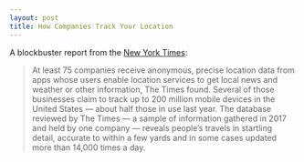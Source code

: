 ```yaml
---
layout: post
title: How Companies Track Your Location
---
```

A blockbuster report from the [New York Times](https://www.nytimes.com/interactive/2018/12/10/business/location-data-privacy-apps.html):
> At least 75 companies receive anonymous, precise location data from apps whose users enable location services to get local news and weather or other information, The Times found. Several of those businesses claim to track up to 200 million mobile devices in the United States — about half those in use last year. The database reviewed by The Times — a sample of information gathered in 2017 and held by one company — reveals people’s travels in startling detail, accurate to within a few yards and in some cases updated more than 14,000 times a day.

